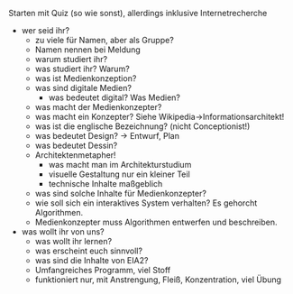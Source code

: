 Starten mit Quiz (so wie sonst), allerdings inklusive Internetrecherche
- wer seid ihr?
  - zu viele für Namen, aber als Gruppe?
  - Namen nennen bei Meldung
  - warum studiert ihr?
  - was studiert ihr? Warum?
  - was ist Medienkonzeption?
  - was sind digitale Medien?
    - was bedeutet digital? Was Medien?
  - was macht der Medienkonzepter?
  - was macht ein Konzepter? Siehe Wikipedia->Informationsarchitekt!
  - was ist die englische Bezeichnung? (nicht Conceptionist!)
  - was bedeutet Design? -> Entwurf, Plan
  - was bedeutet Dessin?
  - Architektenmetapher!
	- was macht man im Architekturstudium
    - visuelle Gestaltung nur ein kleiner Teil
	- technische Inhalte maßgeblich
  - was sind solche Inhalte für Medienkonzepter?
  - wie soll sich ein interaktives System verhalten? Es gehorcht Algorithmen.
  - Medienkonzepter muss Algorithmen entwerfen und beschreiben.
- was wollt ihr von uns?
  - was wollt ihr lernen?
  - was erscheint euch sinnvoll?
  - was sind die Inhalte von EIA2?
  - Umfangreiches Programm, viel Stoff
  - funktioniert nur, mit Anstrengung, Fleiß, Konzentration, viel Übung